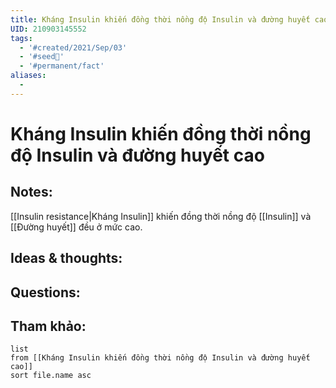 ```yaml
---
title: Kháng Insulin khiến đồng thời nồng độ Insulin và đường huyết cao
UID: 210903145552
tags:
  - '#created/2021/Sep/03'
  - '#seed🥜'
  - '#permanent/fact'
aliases:
  - 
---
```

# Kháng Insulin khiến đồng thời nồng độ Insulin và đường huyết cao

## Notes:
[[Insulin resistance|Kháng Insulin]] khiến đồng thời nồng độ [[Insulin]] và [[Đường huyết]] đều ở mức cao. 

## Ideas & thoughts:

## Questions:


## Tham khảo:
```dataview
list
from [[Kháng Insulin khiến đồng thời nồng độ Insulin và đường huyết cao]]
sort file.name asc
```